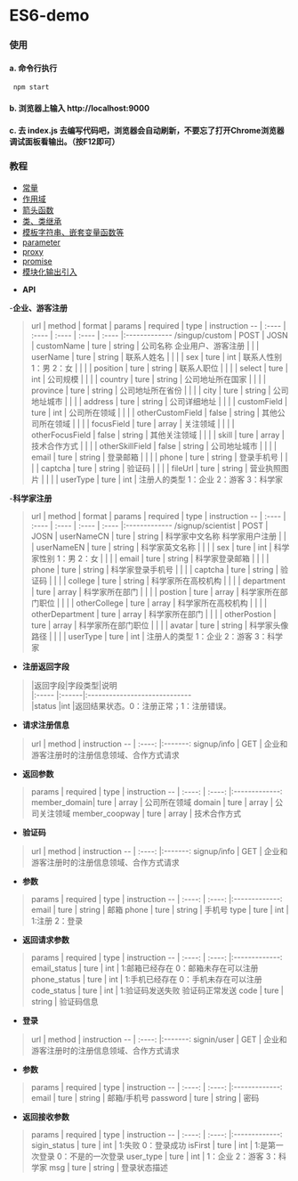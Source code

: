 # ES6-demo
### 使用
#### a. 命令行执行<br>
     npm start
#### b. 浏览器上输入 http://localhost:9000
#### c. 去 index.js 去编写代码吧，浏览器会自动刷新，不要忘了打开Chrome浏览器调试面板看输出。（按F12即可）

### 教程

* [常量](https://github.com/LinkChenzy/ES6-demo/blob/master/source/const.js)
* [作用域](https://github.com/LinkChenzy/ES6-demo/blob/master/source/scope.js)
* [箭头函数](https://github.com/LinkChenzy/ES6-demo/blob/master/source/arrow-function.js)
* [类、类继承](https://github.com/LinkChenzy/ES6-demo/blob/master/source/class.js)
* [模板字符串、嵌套变量函数等](https://github.com/LinkChenzy/ES6-demo/blob/master/source/template-string.js)
* [parameter](https://github.com/LinkChenzy/ES6-demo/blob/master/source/parameter.js)
* [proxy](https://github.com/LinkChenzy/ES6-demo/blob/master/source/proxy.js)
* [promise](https://github.com/LinkChenzy/ES6-demo/blob/master/source/promise.js)
* [模块化输出引入](https://github.com/LinkChenzy/ES6-demo/blob/master/source/modules)  

- **API**

-**企业、游客注册**
 > url | method  | format | params | required | type | instruction
-- | :---- | :---- | :---- | :---- | :---- |:-------------
/singup/custom | POST | JOSN | customName | ture | string | 公司名称
企业用户、游客注册 |  |  | userName | ture | string | 联系人姓名
|  |  |  | sex | ture | int | 联系人性别1：男 2：女
|  |  |  | position | ture | string | 联系人职位
|  |  |  | select | ture | int | 公司规模
|   |  |  | country | ture | string | 公司地址所在国家
|  |  |  | province | ture | string | 公司地址所在省份
|   |  |  | city | ture | string | 公司地址城市
|  |  |  | address | ture | string | 公司详细地址
|   |  |  | customField | ture | int | 公司所在领域
|   |  |  | otherCustomField | false | string | 其他公司所在领域
|  |  |  | focusField | ture | array | 关注领域
 |  |  |  | otherFocusField | false | string | 其他关注领域
|  |  |  | skill | ture | array | 技术合作方式
 |   |  |  | otherSkillField | false | string | 公司地址城市
 | |  |  | email | ture | string | 登录邮箱
|   |  |  | phone | ture | string | 登录手机号
 | |  |  | captcha | ture | string | 验证码
  | |  |  | fileUrl | ture | string | 营业执照图片
 | |  |  | userType | ture | int | 注册人的类型 1：企业 2：游客 3：科学家

-**科学家注册**
 > url | method  | format | params | required | type | instruction
-- | :---- | :---- | :---- | :---- | :---- |:-------------
/signup/scientist | POST | JOSN | userNameCN | ture | string | 科学家中文名称
科学家用户注册 |  |  | userNameEN | ture | string | 科学家英文名称
|  |  |  | sex | ture | int | 科学家性别 1：男 2：女
|  |  |  | email | ture | string | 科学家登录邮箱
|  |  |  | phone | ture | string | 科学家登录手机号
|   |  |  | captcha | ture | string | 验证码
|  |  |  | college | ture | string | 科学家所在高校机构
|   |  |  | department | ture | array | 科学家所在部门
|  |  |  | postion | ture | array | 科学家所在部门职位
|  |  |  | otherCollege | ture | array | 科学家所在高校机构
|   |  |  | otherDepartment | ture | array | 科学家所在部门
|  |  |  | otherPostion | ture | array | 科学家所在部门职位
  | |  |  | avatar | ture | string | 科学家头像路径
 | |  |  | userType | ture | int | 注册人的类型 1：企业 2：游客 3：科学家


- **注册返回字段**
> |返回字段|字段类型|说明    
|:-----   |:------|:-----------------------------   
|status   |int    |返回结果状态。0：注册正常；1：注册错误。


- **请求注册信息**
 > url | method  | instruction 
-- | :----: |:-------:
 signup/info | GET  | 企业和游客注册时的注册信息领域、合作方式请求


- **返回参数**
 > params | required | type | instruction
-- | :----: | :----: |:-------------:
 member_domain| ture | array | 公司所在领域
 domain | ture | array | 公司关注领域
 member_coopway | ture | array | 技术合作方式


- **验证码**
>  url | method  | instruction 
-- | :----: |:-------:
 signup/info | GET  | 企业和游客注册时的注册信息领域、合作方式请求


- **参数**
>  params | required | type | instruction
-- | :----: | :----: |:-------------:
 email | ture | string |  邮箱
 phone | ture | string | 手机号
 type | ture | int | 1:注册 2：登录


- **返回请求参数**
> params | required | type | instruction
-- | :----: | :----: |:-------------:
 email_status | ture | int |  1:邮箱已经存在  0：邮箱未存在可以注册
 phone_status | ture | int |  1:手机已经存在  0：手机未存在可以注册
 code_status | ture | int |  1:验证码发送失败  验证码正常发送
 code | ture | string |  验证码信息



- **登录**
>  url | method  | instruction 
-- | :----: |:-------:
 signin/user | GET  | 企业和游客注册时的注册信息领域、合作方式请求


- **参数**
>  params | required | type | instruction
-- | :----: | :----: |:-------------:
 email | ture | string |  邮箱/手机号
 password | ture | string | 密码


- **返回接收参数**
>  params | required | type | instruction
-- | :----: | :----: |:-------------:
 sigin_status | ture | int |  1:失败  0：登录成功
 isFirst | ture | int |  1:是第一次登录  0：不是的一次登录
 user_type | ture | int | 1：企业 2：游客 3：科学家
 msg | ture | string | 登录状态描述
